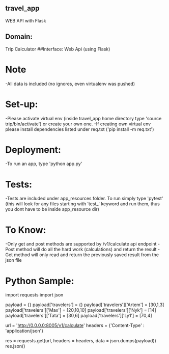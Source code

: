 ## travel_app
WEB API with Flask

## Domain:
Trip Calculator
##Interface:
Web Api (using Flask)

# Note
-All data is included (no ignores, even virtualenv was pushed)
# Set-up:
-Please activate virtual env (inside travel_app home directory type 'source trip/bin/activate') or create your own one.
-If creating own virtual env please install dependencies listed under req.txt ('pip install -m req.txt')

# Deployment:
-To run an app, type 'python app.py'

# Tests:
-Tests are included under app_resources folder. To run simply type 'pytest' (this will look for any files starting with 'test_' keyword and run them, thus you dont have to be inside app_resource dir)  

# To Know:
-Only get and post methods are supported by /v1/calculate api endpoint
-Post method will do all the hard work (calculations) and return the result
-Get method will only read and return the previously saved result from the json file

# Python Sample:
import requests
import json

payload = {}
payload['travelers'] = {}
payload['travelers']['Artem'] = [30,1,3]
payload['travelers']['Max'] = [20,10,10]
payload['travelers']['Nyk'] = [14]
payload['travelers']['Tata'] = [30,6]
payload['travelers']['Ly1'] = [70,4]

url = 'http://0.0.0.0:8005/v1/calculate'
headers = {'Content-Type' : 'application/json'}

res = requests.get(url, headers = headers, data = json.dumps(payload))
res.json()

